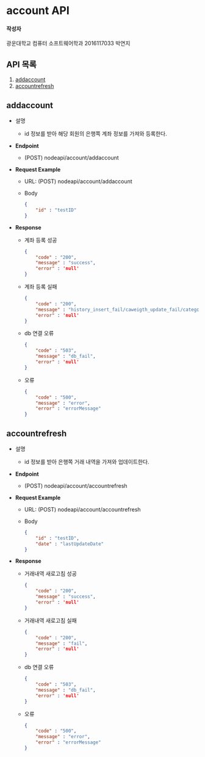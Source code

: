 # account API

#### 작성자

광운대학교 컴퓨터 소프트웨어학과 2016117033 박연지

## API 목록

1. [addaccount](#1)
2. [accountrefresh](#2)

<a name="1"></a>

## addaccount

- 설명

  - id 정보를 받아 해당 회원의 은행쪽 계좌 정보를 가져와 등록한다.

- **Endpoint**

  - (POST) nodeapi/account/addaccount

- **Request Example**

  - URL: (POST) nodeapi/account/addaccount

  - Body

    ```json
    {
        "id" : "testID"
    }
    ```

    

- **Response**

  - 계좌 등록 성공

    ```json
    {
        "code" : "200",
        "message" : "success",
        "error" : 'null'
    }
    ```

  - 계좌 등록 실패

    ```json
    {
        "code" : "200",
        "message" : "history_insert_fail/caweigth_update_fail/category_insert_fail/account_update_fail/id_check_fail",
        "error" : 'null'
    }
    ```

  - db 연결 오류

    ```json
    {
        "code" : "503",
        "message" : "db_fail",
        "error" : 'null'
    }
    ```

  - 오류

    ```json
    {
        "code" : "500",
        "message" : "error",
    	"error" : "errorMessage"
    }
    ```

<a name="2"></a>

## accountrefresh

- 설명

  - id 정보를 받아 은행쪽 거래 내역을 가져와 업데이트한다.

- **Endpoint**

  - (POST) nodeapi/account/accountrefresh

- **Request Example**

  - URL: (POST) nodeapi/account/accountrefresh

  - Body

    ```json
    {
        "id" : "testID",
        "date" : "lastUpdateDate"
    }
    ```

    

- **Response**

  - 거래내역 새로고침 성공

    ```json
    {
        "code" : "200",
        "message" : "success",
        "error" : 'null'
    }
    ```

  - 거래내역 새로고침 실패

    ```json
    {
        "code" : "200",
        "message" : "fail",
        "error" : 'null'
    }
    ```

  - db 연결 오류

    ```json
    {
        "code" : "503",
        "message" : "db_fail",
        "error" : 'null'
    }
    ```

  - 오류

    ```json
    {
        "code" : "500",
        "message" : "error",
    	"error" : "errorMessage"
    }
    ```

